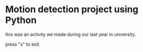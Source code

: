 # Motion detection project using Python

this was an activity we made during our last year in university.

press "x" to exit.
